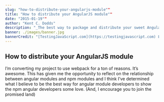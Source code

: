 ```yaml
---
slug: "how-to-distribute-your-angularjs-module""
title: "How to distribute your AngularJS module""
date: "2015-01-19""
author: "Kent C. Dodds"
description: "_The best way to package and distribute your sweet Angular Module that maximizes user happiness._"
banner: ./images/banner.jpg
bannerCredit: "[TestingJavaScript.com](https://testingjavascript.com) Learn the smart, efficient way to test any JavaScript application."
---
```


## How to distribute your AngularJS module

I’m converting my project to use webpack for a ton of reasons. It’s awesome.
This has given me the opportunity to reflect on the relationship between angular
modules and npm modules and I think I’ve determined what I believe to be the
best way for angular module developers to show the npm angular developers some
love. (And, I encourage you to join the promised land)
